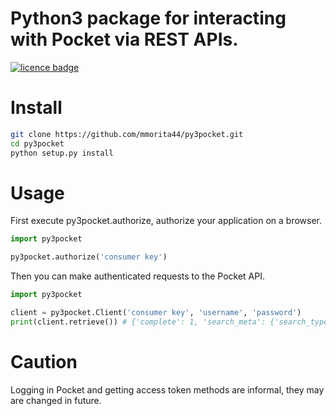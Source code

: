Python3 package for interacting with Pocket via REST APIs.
=========================

[![licence badge]][licence]

# Install

```bash
git clone https://github.com/mmorita44/py3pocket.git
cd py3pocket
python setup.py install
```

# Usage

First execute py3pocket.authorize, authorize your application on a browser.

```python
import py3pocket

py3pocket.authorize('consumer key')
```

Then you can make authenticated requests to the Pocket API.

```python
import py3pocket

client = py3pocket.Client('consumer key', 'username', 'password')
print(client.retrieve()) # {'complete': 1, 'search_meta': {'search_type': 'normal'}, 'error': None, ...

```

# Caution

Logging in Pocket and getting access token methods are informal, they may are changed in future.

[licence]: <LICENSE>
[licence badge]: http://img.shields.io/badge/license-MIT-blue.svg?style=flat
